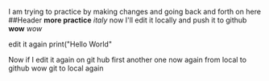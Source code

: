 I am trying to practice by making changes and going back and forth on here 
##Header 
**more practice**
*italy*
now I'll edit it locally and push it to github
**wow**
*wow*

edit it again 
print("Hello World"

Now if I edit it again on git hub first
another one 
now again from local to github wow 
git to local again 

